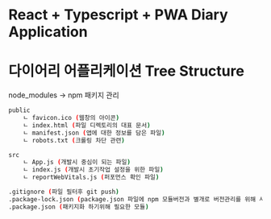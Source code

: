 # React + Typescript + PWA Diary Application

# 다이어리 어플리케이션 Tree Structure

node_modules -> npm 패키지 관리<br>

```bash
public
    ㄴ favicon.ico (웹창의 아이콘)
    ㄴ index.html (파일 디렉토리의 대표 문서)
    ㄴ manifest.json (앱에 대한 정보를 담은 파일)
    ㄴ robots.txt (크롤링 차단 관련)

src
    ㄴ App.js (개발시 중심이 되는 파일)
    ㄴ index.js (개발시 초기작업 설정을 위한 파일)
    ㄴ reportWebVitals.js (퍼포먼스 확인 파일)

.gitignore (파일 필터후 git push)
.package-lock.json (package.json 파일에 npm 모듈버전과 별개로 버전관리를 위해 사용)
.package.json (패키지화 하기위해 필요한 모듈)
```
